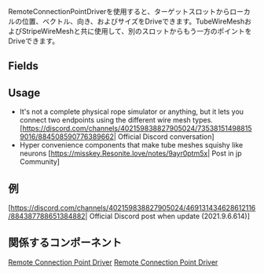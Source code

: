 <languages></languages><noinclude>RemoteConnectionPointDriverを使用すると、ターゲットスロットからローカルの位置、ベクトル、向き、およびサイズをDriveできます。TubeWireMeshおよびStripeWireMeshと共に使用して、別のスロットからもう一方のポイントをDriveできます。

## Fields

## Usage

-   It's not a complete physical rope simulator or anything, but it lets
    you connect two endpoints using the different wire mesh types.
    \[<https://discord.com/channels/402159838827905024/735381514988159016/884508590776389662>\|
    Official Discord conversation\]
-   Hyper convenience components that make tube meshes squishy like
    neurons \[<https://misskey.Resonite.love/notes/9ayr0ptm5x>\| Post in
    jp Community\]

## 例

\[<https://discord.com/channels/402159838827905024/469131434628612116/884387788651384882>\|
Official Discord post when update (2021.9.6.614)\]

## 関係するコンポーネント

<noinclude></noinclude>

[Remote Connection Point
Driver](Category:Components{{#translation:}} "wikilink") [Remote
Connection Point
Driver](Category:Components:Transform:Drivers{{#translation:}} "wikilink")